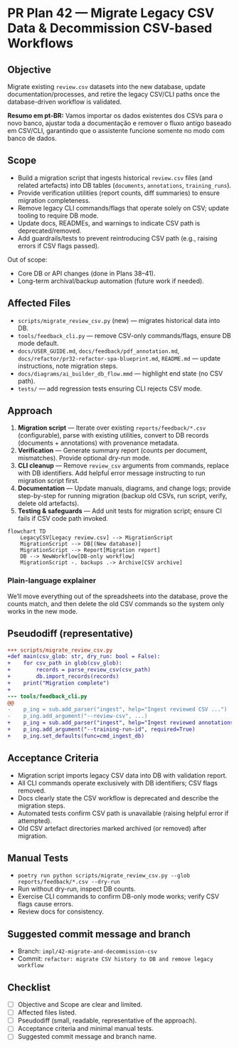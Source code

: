 # PR Plan 42 — Migrate Legacy CSV Data & Decommission CSV-based Workflows

## Objective
Migrate existing `review.csv` datasets into the new database, update documentation/processes, and retire the legacy CSV/CLI paths once the database-driven workflow is validated.

**Resumo em pt-BR:** Vamos importar os dados existentes dos CSVs para o novo banco, ajustar toda a documentação e remover o fluxo antigo baseado em CSV/CLI, garantindo que o assistente funcione somente no modo com banco de dados.

## Scope
- Build a migration script that ingests historical `review.csv` files (and related artefacts) into DB tables (`documents`, `annotations`, `training_runs`).
- Provide verification utilities (report counts, diff summaries) to ensure migration completeness.
- Remove legacy CLI commands/flags that operate solely on CSV; update tooling to require DB mode.
- Update docs, READMEs, and warnings to indicate CSV path is deprecated/removed.
- Add guardrails/tests to prevent reintroducing CSV path (e.g., raising errors if CSV flags passed).

Out of scope:
- Core DB or API changes (done in Plans 38–41).
- Long-term archival/backup automation (future work if needed).

## Affected Files
- `scripts/migrate_review_csv.py` (new) — migrates historical data into DB.
- `tools/feedback_cli.py` — remove CSV-only commands/flags, ensure DB mode default.
- `docs/USER_GUIDE.md`, `docs/feedback/pdf_annotation.md`, `docs/refactor/pr32-refactor-spa-blueprint.md`, `README.md` — update instructions, note migration steps.
- `docs/diagrams/ai_builder_db_flow.mmd` — highlight end state (no CSV path).
- `tests/` — add regression tests ensuring CLI rejects CSV mode.

## Approach
1. **Migration script** — Iterate over existing `reports/feedback/*.csv` (configurable), parse with existing utilities, convert to DB records (documents + annotations) with provenance metadata.
2. **Verification** — Generate summary report (counts per document, mismatches). Provide optional dry-run mode.
3. **CLI cleanup** — Remove `review_csv` arguments from commands, replace with DB identifiers. Add helpful error message instructing to run migration script first.
4. **Documentation** — Update manuals, diagrams, and change logs; provide step-by-step for running migration (backup old CSVs, run script, verify, delete old artefacts).
5. **Testing & safeguards** — Add unit tests for migration script; ensure CI fails if CSV code path invoked.

```mermaid
flowchart TD
    LegacyCSV[Legacy review.csv] --> MigrationScript
    MigrationScript --> DB[(New database)]
    MigrationScript --> Report[Migration report]
    DB --> NewWorkflow[DB-only workflow]
    MigrationScript -. backups .-> Archive[CSV archive]
```

### Plain-language explainer
We’ll move everything out of the spreadsheets into the database, prove the counts match, and then delete the old CSV commands so the system only works in the new mode.

## Pseudodiff (representative)
```diff
+++ scripts/migrate_review_csv.py
+def main(csv_glob: str, dry_run: bool = False):
+    for csv_path in glob(csv_glob):
+        records = parse_review_csv(csv_path)
+        db.import_records(records)
+    print("Migration complete")
+
--- tools/feedback_cli.py
@@
-    p_ing = sub.add_parser("ingest", help="Ingest reviewed CSV ...")
-    p_ing.add_argument("--review-csv", ...)
+    p_ing = sub.add_parser("ingest", help="Ingest reviewed annotations from database")
+    p_ing.add_argument("--training-run-id", required=True)
+    p_ing.set_defaults(func=cmd_ingest_db)
```

## Acceptance Criteria
- Migration script imports legacy CSV data into DB with validation report.
- All CLI commands operate exclusively with DB identifiers; CSV flags removed.
- Docs clearly state the CSV workflow is deprecated and describe the migration steps.
- Automated tests confirm CSV path is unavailable (raising helpful error if attempted).
- Old CSV artefact directories marked archived (or removed) after migration.

## Manual Tests
- `poetry run python scripts/migrate_review_csv.py --glob reports/feedback/*.csv --dry-run`
- Run without dry-run, inspect DB counts.
- Exercise CLI commands to confirm DB-only mode works; verify CSV flags cause errors.
- Review docs for consistency.

## Suggested commit message and branch
- Branch: `impl/42-migrate-and-decommission-csv`
- Commit: `refactor: migrate CSV history to DB and remove legacy workflow`

## Checklist
- [ ] Objective and Scope are clear and limited.
- [ ] Affected files listed.
- [ ] Pseudodiff (small, readable, representative of the approach).
- [ ] Acceptance criteria and minimal manual tests.
- [ ] Suggested commit message and branch name.

